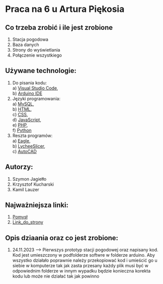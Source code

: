 # Praca na 6 u Artura Piękosia 

## Co trzeba zrobić i ile jest zrobione
1. Stacja pogodowa
2. Baza danych
3. Strony do wyświetlania 
4. Połączenie wszystkiego

## Używane technologie:

1. Do pisania kodu: <br>
    a) [Visual Studio Code][VsCode],  <br>
    b) [Arduino IDE][arduino]
2. Języki programowania:  <br>
    a) [MySQL],  <br>
    b) [HTML],  <br>
    c) [CSS],  <br>
    d) [JavaScript],   <br>
    e) [PHP],   <br>
    f) [Python]   <br>
3. Reszta programów: <br>
    a) [Eagle],  <br>
    b) [LycheeSlicer],    <br>
    c) [AutoCAD]

## Autorzy:

1. Szymon Jagiełło
2. Krzysztof Kucharski
3. Kamil Lauzer 

## Najważniejsza linki:

1. [Pomysł]
2. [Link_do_strony]

## Opis dziaania oraz co jest zrobione:

1. 24.11.2023 --> Pierwszys prototyp stacji pogodowej oraz napisany kod. <br>
    Kod jest umieszczony w podfolderze softwre w folderze arduino. Aby wszystko działało poprawnie należy przekopiować kod i umieścić go u siebie w komputerze tak jak zasta przesany każdy plik musi być w odpowiednim folderze w innym wypadku będzie konieczna korekta kodu lub może nie działać tak jak powinno


<!-- linki do linków -->

[Pomysł]: https://majsterkowo.pl/solarna-stacja-meteo-z-wykorzystaniem-wemos-d1-mini-pro-oraz-raspberry-pi-3-b-czesc-1/
[Link_do_strony]: https://telewizor.ckznr1.debica.pl/pogoda/

[VsCode]: https://code.visualstudio.com/
[arduino]: https://www.arduino.cc/
[MySQL]: https://www.mysql.com/
[HTML]: -
[CSS]: - 
[JavaScript]: https://www.javascript.com/
[PHP]: https://www.php.net/
[Python]: https://www.python.org/
[Eagle]: https://www.autodesk.com/products/eagle/overview?term=1-YEAR&tab=subscription
[LycheeSlicer]: https://mango3d.io
[AutoCAD]: https://www.autodesk.pl/products/autocad/overview?term=1-YEAR&tab=subscription